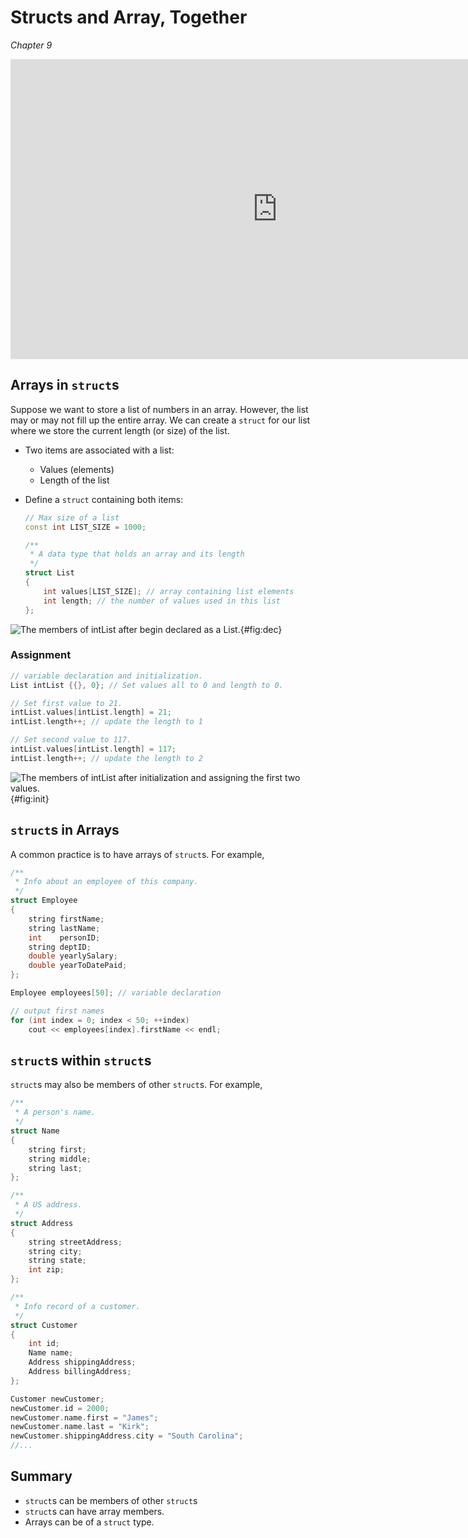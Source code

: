 Structs and Array, Together
===========================

*Chapter 9*

<div class="youtube">
<div><iframe width="853" height="480" src="https://www.youtube-nocookie.com/embed/S_olSydh6FU?rel=0&amp;showinfo=0" frameborder="0" allowfullscreen="allowfullscreen"></iframe></div>
</div>

Arrays in `struct`s
-------------------

Suppose we want to store a list of numbers in an array. However, the list may or
may not fill up the entire array. We can create a `struct` for our list where we
store the current length (or size) of the list.

-   Two items are associated with a list:
    +   Values (elements)
    +   Length of the list
-   Define a `struct` containing both items:  

    ```cpp
    // Max size of a list
    const int LIST_SIZE = 1000;

    /**
     * A data type that holds an array and its length
     */
    struct List
    {
        int values[LIST_SIZE]; // array containing list elements
        int length; // the number of values used in this list
    };
    ```

![The members of intList after begin declared as a List.](/images/structs/struct-list.svg 'The members of `intList` after begin declared as a `List`.'){#fig:dec}

### Assignment

```cpp
// variable declaration and initialization.
List intList {{}, 0}; // Set values all to 0 and length to 0.

// Set first value to 21.
intList.values[intList.length] = 21;
intList.length++; // update the length to 1

// Set second value to 117.
intList.values[intList.length] = 117;
intList.length++; // update the length to 2
```

![The members of intList after initialization and assigning the first two values.](/images/structs/struct-list-init.svg 'The members of `intList` after initialization and assigning the first two values.'){#fig:init}

`struct`s in Arrays
-------------------

A common practice is to have arrays of `struct`s. For example,

```cpp
/**
 * Info about an employee of this company.
 */
struct Employee
{
    string firstName;
    string lastName;
    int    personID;
    string deptID;
    double yearlySalary;
    double yearToDatePaid;
};

Employee employees[50]; // variable declaration

// output first names
for (int index = 0; index < 50; ++index)
    cout << employees[index].firstName << endl;
```


`struct`s within `struct`s
--------------------------

`struct`s may also be members of other `struct`s. For example,

```cpp
/**
 * A person's name.
 */
struct Name
{
    string first; 
    string middle;
    string last;
};

/**
 * A US address.
 */
struct Address
{
    string streetAddress;
    string city;
    string state;
    int zip;
};

/**
 * Info record of a customer.
 */
struct Customer
{
    int id;
    Name name;
    Address shippingAddress;
    Address billingAddress;
};

Customer newCustomer;
newCustomer.id = 2000;
newCustomer.name.first = "James";
newCustomer.name.last = "Kirk";
newCustomer.shippingAddress.city = "South Carolina";
//...
```

Summary
-------

-   `struct`s can be members of other `struct`s
-   `struct`s can have array members.
-   Arrays can be of a `struct` type.
